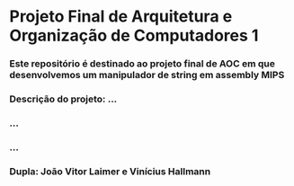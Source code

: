 # Projeto Final de Arquitetura e Organização de Computadores 1

### Este repositório é destinado ao projeto final de AOC em que desenvolvemos um manipulador de string em assembly MIPS 
### Descrição do projeto: ...
### ...
### ... 
### Dupla: João Vitor Laimer e Vinícius Hallmann